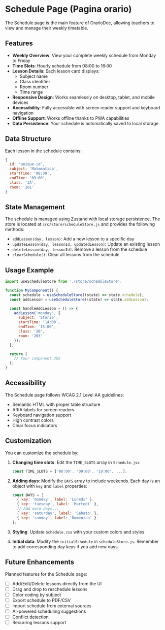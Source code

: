 # Schedule Page (Pagina orario)

The Schedule page is the main feature of OrarioDoc, allowing teachers to view and manage their weekly timetable.

## Features

- **Weekly Overview**: View your complete weekly schedule from Monday to Friday
- **Time Slots**: Hourly schedule from 08:00 to 16:00
- **Lesson Details**: Each lesson card displays:
  - Subject name
  - Class identifier
  - Room number
  - Time range
- **Responsive Design**: Works seamlessly on desktop, tablet, and mobile devices
- **Accessibility**: Fully accessible with screen reader support and keyboard navigation
- **Offline Support**: Works offline thanks to PWA capabilities
- **Data Persistence**: Your schedule is automatically saved to local storage

## Data Structure

Each lesson in the schedule contains:

```javascript
{
  id: 'unique-id',
  subject: 'Matematica',
  startTime: '08:00',
  endTime: '09:00',
  class: '3A',
  room: '101'
}
```

## State Management

The schedule is managed using Zustand with local storage persistence. The store is located at `src/store/scheduleStore.js` and provides the following methods:

- `addLesson(day, lesson)`: Add a new lesson to a specific day
- `updateLesson(day, lessonId, updatedLesson)`: Update an existing lesson
- `deleteLesson(day, lessonId)`: Remove a lesson from the schedule
- `clearSchedule()`: Clear all lessons from the schedule

## Usage Example

```javascript
import useScheduleStore from './store/scheduleStore';

function MyComponent() {
  const schedule = useScheduleStore((state) => state.schedule);
  const addLesson = useScheduleStore((state) => state.addLesson);

  const handleAddLesson = () => {
    addLesson('monday', {
      subject: 'Storia',
      startTime: '14:00',
      endTime: '15:00',
      class: '2B',
      room: '203'
    });
  };

  return (
    // Your component JSX
  );
}
```

## Accessibility

The Schedule page follows WCAG 2.1 Level AA guidelines:

- Semantic HTML with proper table structure
- ARIA labels for screen readers
- Keyboard navigation support
- High contrast colors
- Clear focus indicators

## Customization

You can customize the schedule by:

1. **Changing time slots**: Edit the `TIME_SLOTS` array in `Schedule.jsx`
   ```javascript
   const TIME_SLOTS = ['08:00', '09:00', '10:00', ...];
   ```

2. **Adding days**: Modify the `DAYS` array to include weekends. Each day is an object with `key` and `label` properties:
   ```javascript
   const DAYS = [
     { key: 'monday', label: 'Lunedì' },
     { key: 'tuesday', label: 'Martedì' },
     // Add more days...
     { key: 'saturday', label: 'Sabato' },
     { key: 'sunday', label: 'Domenica' }
   ];
   ```

3. **Styling**: Update `Schedule.css` with your custom colors and styles

4. **Initial data**: Modify the `initialSchedule` in `scheduleStore.js`. Remember to add corresponding day keys if you add new days.

## Future Enhancements

Planned features for the Schedule page:

- [ ] Add/Edit/Delete lessons directly from the UI
- [ ] Drag and drop to reschedule lessons
- [ ] Color coding by subject
- [ ] Export schedule to PDF/CSV
- [ ] Import schedule from external sources
- [ ] AI-powered scheduling suggestions
- [ ] Conflict detection
- [ ] Recurring lessons support
